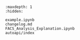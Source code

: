 ```{include} ../README.md
```

```{toctree}
:maxdepth: 1
:hidden:

example.ipynb
changelog.md
FACS_Analysis_Explanation.ipynb
autoapi/index
```
